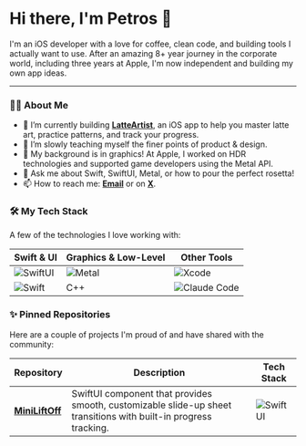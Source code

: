 # Hi there, I'm Petros 👋

I'm an iOS developer with a love for coffee, clean code, and building tools I actually want to use. After an amazing 8+ year journey in the corporate world, including three years at Apple, I'm now independent and building my own app ideas.

---

### 👨‍💻 About Me

* 🔭 I’m currently building **[LatteArtist](https://latteartist.coffeeatpetros.com)**, an iOS app to help you master latte art, practice patterns, and track your progress.
* 🌱 I’m slowly teaching myself the finer points of product & design.
* 💼 My background is in graphics! At Apple, I worked on HDR technologies and supported game developers using the Metal API.
* 💬 Ask me about Swift, SwiftUI, Metal, or how to pour the perfect rosetta!
* 📫 How to reach me: **[Email](mailto:petros@bantolas.dev)** or on **[X](https://x.com/pbantolas)**.

### 🛠️ My Tech Stack

A few of the technologies I love working with:

| Swift & UI                                 | Graphics & Low-Level                   | Other Tools                               |
| ------------------------------------------ | -------------------------------------- | ----------------------------------------- |
| ![SwiftUI](https://img.shields.io/badge/SwiftUI-007AFF?style=for-the-badge&logo=swift&logoColor=white) | ![Metal](https://img.shields.io/badge/Metal-000000?style=for-the-badge&logo=apple&logoColor=white) | ![Xcode](https://img.shields.io/badge/Xcode-147EFB?style=for-the-badge&logo=xcode&logoColor=white) |
| ![Swift](https://img.shields.io/badge/Swift-FA7343?style=for-the-badge&logo=swift&logoColor=white)   | C++                                    | ![Claude Code](https://img.shields.io/badge/Claude-Code-D97757?style=for-the-badge&logo=anthropic&logoColor=white)   |

### ✨ Pinned Repositories

Here are a couple of projects I'm proud of and have shared with the community:

| Repository                                                                         | Description                                                                 | Tech Stack                                                                                 |
| ---------------------------------------------------------------------------------- | --------------------------------------------------------------------------- | ------------------------------------------------------------------------------------------ |
| [**MiniLiftOff**](https://github.com/pbantolas/MiniLiftOff)                  | SwiftUI component that provides smooth, customizable slide-up sheet transitions with built-in progress tracking.    | ![SwiftUI](https://img.shields.io/badge/SwiftUI-007AFF?style=flat&logo=swift&logoColor=white) |
